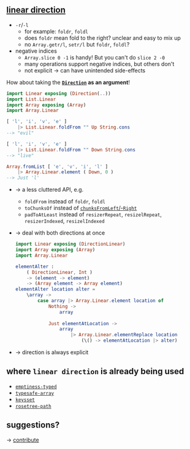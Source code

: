 ## [linear direction](https://dark.elm.dmy.fr/packages/lue-bird/elm-linear-direction/latest/)

  - `-r`/`-l`
      - for example: `foldr`, `foldl`
      - does `foldr` mean fold to the right? unclear and easy to mix up
      - no `Array.getr/l`, `setr/l` but `foldr`, `foldl`?
  - negative indices
      - `Array.slice 0 -1` is handy! But you can't do `slice 2 -0`
      - many operations support negative indices, but others don't
      - not explicit → can have unintended side-effects

How about taking the **[`Direction`](Linear#Direction) as an argument**!

```elm
import Linear exposing (Direction(..))
import List.Linear
import Array exposing (Array)
import Array.Linear

[ 'l', 'i', 'v', 'e' ]
    |> List.Linear.foldFrom "" Up String.cons
--> "evil"

[ 'l', 'i', 'v', 'e' ]
    |> List.Linear.foldFrom "" Down String.cons
--> "live"

Array.fromList [ 'e', 'v', 'i', 'l' ]
    |> Array.Linear.element ( Down, 0 )
--> Just 'l'
```

  - → a less cluttered API, e.g.
      - `foldFrom` instead of `foldr`, `foldl`
      - `toChunksOf` instead of [`chunksFromLeft`/-`Right`](https://package.elm-lang.org/packages/elm-community/list-split/latest/List-Split)
      - `padToAtLeast` instead of `resizerRepeat`, `resizelRepeat`, `resizerIndexed`, `resizelIndexed`

  - → deal with both directions at once

    ```elm
    import Linear exposing (DirectionLinear)
    import Array exposing (Array)
    import Array.Linear

    elementAlter :
        ( DirectionLinear, Int )
        -> (element -> element)
        -> (Array element -> Array element)
    elementAlter location alter =
        \array ->
            case array |> Array.Linear.element location of
                Nothing ->
                    array
                    
                Just elementAtLocation ->
                    array
                        |> Array.Linear.elementReplace location
                            (\() -> elementAtLocation |> alter)
    ```

  - → direction is always explicit

## where `linear direction` is already being used

  - [`emptiness-typed`](https://dark.elm.dmy.fr/packages/lue-bird/elm-emptiness-typed/latest/)
  - [`typesafe-array`](https://dark.elm.dmy.fr/packages/lue-bird/elm-typesafe-array/latest/)
  - [`keysset`](https://dark.elm.dmy.fr/packages/lue-bird/elm-keysset/latest/)
  - [`rosetree-path`](https://dark.elm.dmy.fr/packages/lue-bird/elm-rosetree-path/latest/)

## suggestions?

→ [contribute](https://github.com/lue-bird/elm-linear-direction/blob/master/contributing.md)
